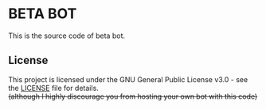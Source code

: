 # BETA BOT

This is the source code of beta bot.

## License

This project is licensed under the GNU General Public License v3.0 - see the [LICENSE](LICENSE) file for details.  
~~(although I highly discourage you from hosting your own bot with this code)~~
